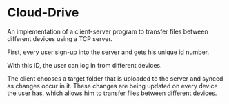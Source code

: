 # Cloud-Drive

An implementation of a client-server program to transfer files between different devices using a TCP server.

First, every user sign-up into the server and gets his unique id number.

With this ID, the user can log in from different devices.

The client chooses a target folder that is uploaded to the server and synced as changes occur in it. These changes are being updated on every device the user has, which allows him to transfer files between different devices.
